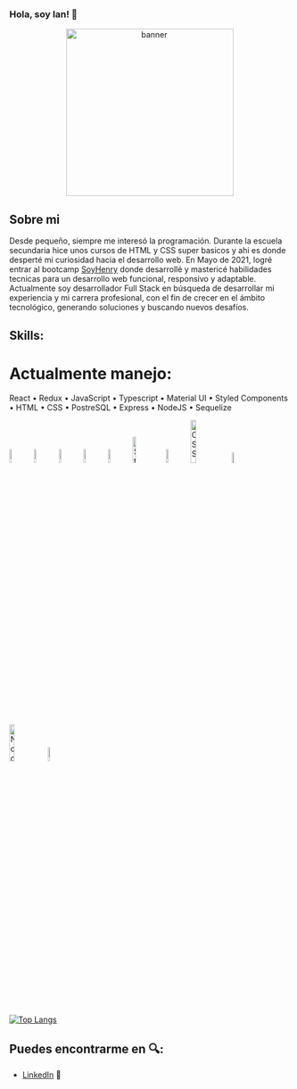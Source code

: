 ### Hola, soy Ian! 👋
<p align="center">
 <img height=300px src="https://user-images.githubusercontent.com/81378921/128432816-d73077f9-8614-4520-afa3-1f22a3985df8.gif" alt="banner" />
</p>

## Sobre mi
<p>Desde pequeño, siempre me interesó la programación. Durante la escuela secundaria hice unos cursos de HTML y CSS super basicos y ahi es donde desperté mi curiosidad hacia el desarrollo web. En Mayo de 2021, logré entrar al bootcamp <a href="https://www.soyhenry.com/">SoyHenry</a> donde desarrollé y mastericé habilidades tecnicas para un desarrollo web funcional, responsivo y adaptable. Actualmente soy desarrollador Full Stack en búsqueda de desarrollar mi experiencia y mi carrera profesional, con el fin de crecer en el ámbito tecnológico, generando soluciones y buscando nuevos desafíos. </p>
 
## Skills:

<h1> Actualmente manejo: </h1>
<p>React • Redux • JavaScript • Typescript • Material UI •  Styled Components • HTML •  CSS • PostreSQL • Express • NodeJS • Sequelize </p>

<div diplay="flex">
<img width="8%" alt="React" src="https://user-images.githubusercontent.com/82492849/127186826-fa23931b-dca7-46db-b33d-4caf6afd984c.png">
<img width="8%" alt="Redux" src="https://user-images.githubusercontent.com/82492849/127186837-dd9080f1-f335-4c9e-a330-041332a4905a.png">
<img width="8%" alt="JavaScript" src="https://user-images.githubusercontent.com/82492849/127186839-fded5ee4-3581-419d-aeab-9b4883453980.png">
<img width="8%" alt="TypeScript" src="https://upload.wikimedia.org/wikipedia/commons/thumb/4/4c/Typescript_logo_2020.svg/1200px-Typescript_logo_2020.svg.png">
<img width="8%" alt="Material UI" src="https://user-images.githubusercontent.com/82492849/127186841-ff8cd6f5-fe7b-4430-a136-d80f4fa7cae7.png">
<img width="11%" alt="Styled Components" src="https://miro.medium.com/max/318/1*7jRD5QhgARucFKvRHFxpOg.png">
<img width="8%" alt="HTML" src="https://upload.wikimedia.org/wikipedia/commons/thumb/6/61/HTML5_logo_and_wordmark.svg/230px-HTML5_logo_and_wordmark.svg.png">
<img width="14%" alt="CSS" src="http://1000marcas.net/wp-content/uploads/2021/02/CSS-Logo.png">
<img width="7%" alt="postgreSQL" src="https://user-images.githubusercontent.com/82492849/127188901-1886ca46-c80f-4d3f-8f94-48c57f94369d.png">
<img width="13%" alt="Node Express" src="https://miro.medium.com/max/365/1*Jr3NFSKTfQWRUyjblBSKeg.png">
<img width="8%" alt="Sequelize" src="https://user-images.githubusercontent.com/82492849/127190950-c9023b24-1d27-4502-9c39-b84915a667ae.png">
</div>

[![Top Langs](https://github-readme-stats.vercel.app/api/top-langs/?username=IannRedzio)](https://github.com/anuraghazra/github-readme-stats)


## Puedes encontrarme en 🔍:
- [LinkedIn](https://www.linkedin.com/in/ian-redzio/) 💼



<!--
**IannRedzio/IannRedzio** is a ✨ _special_ ✨ repository because its `README.md` (this file) appears on your GitHub profile.

Here are some ideas to get you started:

- 🔭 I’m currently working on ...
- 🌱 I’m currently learning ...
- 👯 I’m looking to collaborate on ...
- 🤔 I’m looking for help with ...
- 💬 Ask me about ...
- 📫 How to reach me: ...
- 😄 Pronouns: ...
- ⚡ Fun fact: ...
-->
